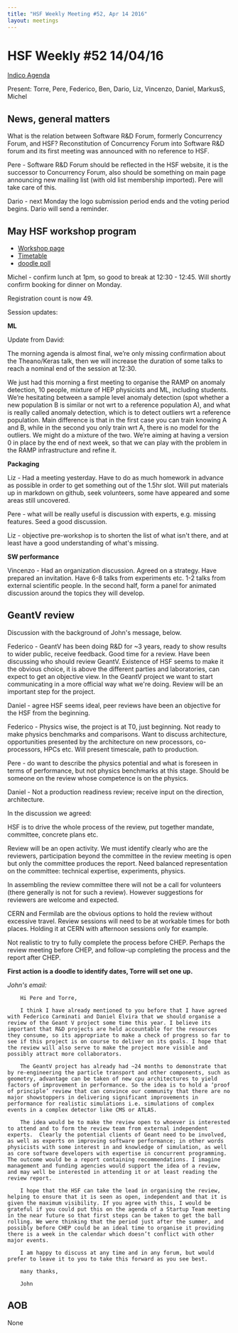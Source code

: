 ```yaml
---
title: "HSF Weekly Meeting #52, Apr 14 2016"
layout: meetings
---
```


# HSF Weekly #52 14/04/16

[Indico Agenda](https://indico.cern.ch/event/521323/)

Present: Torre, Pere, Federico, Ben, Dario, Liz, Vincenzo, Daniel, MarkusS,
Michel

## News, general matters

What is the relation between Software R&D Forum, formerly Concurrency Forum, and
HSF? Reconstitution of Concurrency Forum into Software R&D forum and its first
meeting was announced with no reference to HSF.

Pere - Software R&D Forum should be reflected in the HSF website, it is the
successor to Concurrency Forum, also should be something on main page announcing
new mailing list (with old list membership imported). Pere will take care of
this.

Dario - next Monday the logo submission period ends and the voting period
begins. Dario will send a reminder.

## May HSF workshop program

- [Workshop page](https://indico.cern.ch/event/496146/)
- [Timetable](https://indico.cern.ch/event/496146/other-view?view=standard)
- [doodle poll](http://doodle.com/poll/8hpxredhnci2i8xh)

Michel - confirm lunch at 1pm, so good to break at 12:30 - 12:45. Will shortly
confirm booking for dinner on Monday.

Registration count is now 49.

Session updates:

**ML**

Update from David:

The morning agenda is almost final, we’re only missing confirmation about the
Theano/Keras talk, then we will increase the duration of some talks to reach a
nominal end of the session at 12:30.

We just had this morning a first meeting to organise the RAMP on anomaly
detection, 10 people, mixture of HEP physicists and ML, including students.
We’re hesitating between a sample level anomaly detection (spot whether a new
population B is similar or not wrt to a reference population A), and what is
really called anomaly detection, which is to detect outliers wrt a reference
population. Main difference is that in the first case you can train knowing A
and B, while in the second you only train wrt A, there is no model for the
outliers. We might do a mixture of the two. We’re aiming at having a version 0
in place by the end of next week, so that we can play with the problem in the
RAMP infrastructure and refine it.

**Packaging**

Liz - Had a meeting yesterday. Have to do as much homework in advance as
possible in order to get something out of the 1.5hr slot. Will put materials up
in markdown on github, seek volunteers, some have appeared and some areas still
uncovered.

Pere - what will be really useful is discussion with experts, e.g. missing
features. Seed a good discussion.

Liz - objective pre-workshop is to shorten the list of what isn't there, and at
least have a good understanding of what's missing.

**SW performance**

Vincenzo - Had an organization discussion. Agreed on a strategy. Have prepared
an invitation. Have 6-8 talks from experiments etc. 1-2 talks from external
scientific people. In the second half, form a panel for animated discussion
around the topics they will develop.

## GeantV review

Discussion with the background of John's message, below.

Federico - GeantV has been doing R&D for ~3 years, ready to show results to
wider public, receive feedback. Good time for a review. Have been discussing who
should review GeantV. Existence of HSF seems to make it the obvious choice, it
is above the different parties and laboratories, can expect to get an objective
view. In the GeantV project we want to start communicating in a more official
way what we're doing. Review will be an important step for the project.

Daniel - agree HSF seems ideal, peer reviews have been an objective for the HSF
from the beginning.

Federico - Physics wise, the project is at T0, just beginning. Not ready to make
physics benchmarks and comparisons. Want to discuss architecture, opportunities
presented by the architecture on new processors, co-processors, HPCs etc. Will
present timescale, path to production.

Pere - do want to describe the physics potential and what is foreseen in terms
of performance, but not physics benchmarks at this stage. Should be someone on
the review whose competence is on the physics.

Daniel - Not a production readiness review; receive input on the direction,
architecture.

In the discussion we agreed:

HSF is to drive the whole process of the review, put together mandate,
committee, concrete plans etc.

Review will be an open activity. We must identify clearly who are the reviewers,
participation beyond the committee in the review meeting is open but only the
committee produces the report. Need balanced representation on the committee:
technical expertise, experiments, physics.

In assembling the review committee there will not be a call for volunteers
(there generally is not for such a review). However suggestions for reviewers
are welcome and expected.

CERN and Fermilab are the obvious options to hold the review without excessive
travel. Review sessions will need to be at workable times for both places.
Holding it at CERN with afternoon sessions only for example.

Not realistic to try to fully complete the process before CHEP. Perhaps the
review meeting before CHEP, and follow-up completing the process and the report
after CHEP.

**First action is a doodle to identify dates, Torre will set one up.**

_John's email:_

        Hi Pere and Torre,

        I think I have already mentioned to you before that I have agreed with Federico Carminati and Daniel Elvira that we should organise a review of the Geant V project some time this year. I believe its important that R&D projects are held accountable for the resources they consume, so its appropriate to make a check of progress so far to see if this project is on course to deliver on its goals. I hope that the review will also serve to make the project more visible and possibly attract more collaborators.

        The GeantV project has already had ~24 months to demonstrate that by re-engineering the particle transport and other components, such as geometry, advantage can be taken of new cpu architectures to yield factors of improvement in performance. So the idea is to hold a ‘proof of principle’ review that can convince our community that there are no major showstoppers in delivering significant improvements in performance for realistic simulations i.e. simulations of complex events in a complex detector like CMS or ATLAS.

        The idea would be to make the review open to whoever is interested to attend and to form the review team from external independent experts.  Clearly the potential clients of Geant need to be involved, as well as experts on improving software performance; in other words physicists with some interest in and knowledge of simulation, as well as core software developers with expertise in concurrent programming. The outcome would be a report containing recommendations. I imagine management and funding agencies would support the idea of a review, and may well be interested in attending it or at least reading the review report.

        I hope that the HSF can take the lead in organising the review, helping to ensure that it is seen as open, independent and that it is given the maximum visibility. If you agree with this, I would be grateful if you could put this on the agenda of a Startup Team meeting in the near future so that first steps can be taken to get the ball rolling. We were thinking that the period just after the summer, and possibly before CHEP could be an ideal time to organise it providing there is a week in the calendar which doesn’t conflict with other major events.

        I am happy to discuss at any time and in any forum, but would prefer to leave it to you to take this forward as you see best.

        many thanks,

        John

## AOB

None
